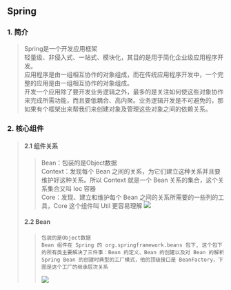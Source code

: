 ## Spring

### 1. 简介
> Spring是一个开发应用框架
> <br>轻量级、非侵入式、一站式、模块化，其目的是用于简化企业级应用程序开发。
> <br>应用程序是由一组相互协作的对象组成，而在传统应用程序开发中，一个完整的应用是由一组相互协作的对象组成。
> <br>开发一个应用除了要开发业务逻辑之外，最多的是关注如何使这些对象协作来完成所需功能，而且要低耦合、高内聚。业务逻辑开发是不可避免的，那如果有个框架出来帮我们来创建对象及管理这些对象之间的依赖关系。

### 2. 核心组件
> #### 2.1 组件关系
>> Bean：包装的是Object数据   
>> Context：发现每个 Bean 之间的关系，为它们建立这种关系并且要维护好这种关系。所以 Context 就是一个 Bean 关系的集合，这个关系集合又叫 Ioc 容器
>> <br>Core：发现、建立和维护每个 Bean 之间的关系所需要的一些列的工具，Core 这个组件叫 Util 更容易理解
>> ![](https://i.loli.net/2021/05/06/8sGHf4pUZ1brhKT.png)
> #### 2.2 Bean
>>     包装的是Object数据
>>     Bean 组件在 Spring 的 org.springframework.beans 包下, 这个包下的所有类主要解决了三件事：Bean 的定义、Bean 的创建以及对 Bean 的解析
>>     Spring Bean 的创建时典型的工厂模式，他的顶级接口是 BeanFactory，下图是这个工厂的继承层次关系
>>  ![](https://i.loli.net/2021/05/06/PrWGJtI1oS47lze.png)